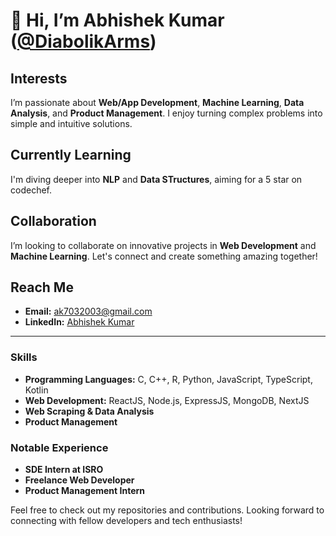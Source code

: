 # 👋 Hi, I’m Abhishek Kumar ([@DiabolikArms](https://github.com/DiabolikArms))

## Interests
I’m passionate about **Web/App Development**, **Machine Learning**, **Data Analysis**, and **Product Management**. I enjoy turning complex problems into simple and intuitive solutions.

## Currently Learning
I'm diving deeper into **NLP** and **Data STructures**, aiming for a 5 star on codechef.

## Collaboration
I’m looking to collaborate on innovative projects in **Web Development** and **Machine Learning**. Let's connect and create something amazing together!

## Reach Me
- **Email:** [ak7032003@gmail.com](mailto:ak7032003@gmail.com)
- **LinkedIn:** [Abhishek Kumar](https://www.linkedin.com/in/your-linkedin-profile)

---

### Skills
- **Programming Languages:** C, C++, R, Python, JavaScript, TypeScript, Kotlin
- **Web Development:** ReactJS, Node.js, ExpressJS, MongoDB, NextJS
- **Web Scraping & Data Analysis**
- **Product Management**

### Notable Experience
- **SDE Intern at ISRO**
- **Freelance Web Developer**
- **Product Management Intern**

Feel free to check out my repositories and contributions. Looking forward to connecting with fellow developers and tech enthusiasts!
